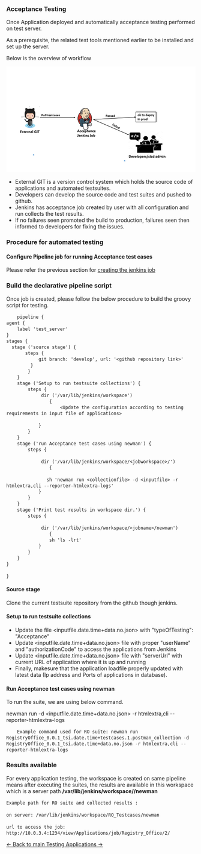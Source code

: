 ### Acceptance Testing
Once Application deployed and automatically acceptance testing performed on test server.

As a prerequisite, the related test tools mentioned earlier to be installed and set up the server.

Below is the overview of workflow

![Acceptance Testing](../Images/AcceptanceTestingflow.PNG)

* External GIT is a version control system which holds the source code of applications and automated testsuites.
* Developers can develop the source code and test suites and pushed to github.
* Jenkins has acceptance job created by user with all configuration and run collects the test results.
* If no failures seen promoted the build to production, failures seen then informed to developers for fixing the issues.

### Procedure for automated testing

#### Configure Pipeline job for running Acceptance test cases

Please refer the previous section for [creating the jenkins job](../Tools/Jenkins/JenkinsJobsAndSDNDeployment.md#list-of-jenkins-jobs)

### Build the declarative pipeline script
Once job is created, please follow the below procedure to build the groovy script for testing.

        pipeline {
    agent {
        label 'test_server'
    }
    stages {
      stage ('source stage') {
           steps {
                git branch: 'develop', url: '<github repository link>' 
             }
            }
        }
        stage ('Setup to run testsuite collections') {
            steps {
                 dir ('/var/lib/jenkins/workspace')
                    {
                        <Update the configuration according to testing requirements in input file of applications>

                }
            }
        }
        stage ('run Acceptance test cases using newman') {
            steps {

                 dir ('/var/lib/jenkins/workspace/<jobworkspace>/')
                    {
                    
                   sh 'newman run <collectionfile> -d <inputfile> -r htmlextra,cli --reporter-htmlextra-logs'
                }
            }
        }  
        stage ('Print test results in workspace dir.') {
            steps {

                 dir ('/var/lib/jenkins/workspace/<jobname>/newman')
                    {
                    sh 'ls -lrt'
                }
            }
        }
    }

    }
    

#### Source stage 
Clone the current testsuite repository from the github though jenkins.
     
#### Setup to run testsuite collections 
- Update the file <inputfile.date.time+data.no.json> with "typeOfTesting": "Acceptance"
- Update <inputfile.date.time+data.no.json> file with proper "userName" and "authorizationCode" to access the applications from Jenkins
- Update <inputfile.date.time+data.no.json> file with "serverUrl" with current URL of application where it is up and running
-  Finally, makesure that the application loadfile properly updated with latest data (Ip address and Ports of applications in database).

#### Run Acceptance test cases using newman
To run the suite, we are using below command.

 newman run <postmancollectionjsonfile> -d <inputfile.date.time+data.no.json> -r htmlextra,cli --reporter-htmlextra-logs

        Example command used for RO suite: newman run RegistryOffice_0.0.1_tsi.date.time+testcases.1.postman_collection -d RegistryOffice_0.0.1_tsi.date.time+data.no.json -r htmlextra,cli --reporter-htmlextra-logs

### Results available

For every application testing, the workspace is created on same pipeline means after executing the suites, the results are available in this workspace which is a server path **/var/lib/jenkins/workspace/<respectivesuitename>/newman**


    Example path for RO suite and collected results :

    on server: /var/lib/jenkins/workspace/RO_Testcases/newman

    url to access the job: http://10.0.3.4:1234/view/Applications/job/Registry_Office/2/

[<- Back to main Testing Applications ->](../../TestingApplications.md)